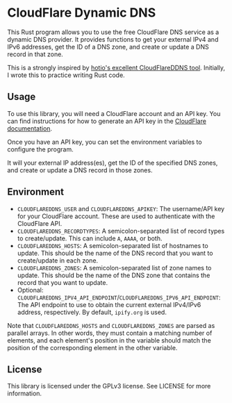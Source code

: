 # CloudFlare Dynamic DNS 

This Rust program allows you to use the free CloudFlare DNS service as a dynamic DNS provider.
It provides functions to get your external IPv4 and IPv6 addresses, get the ID of a DNS zone, and create or update a DNS record in that zone.

This is a strongly inspired by [hotio's excellent CloudFlareDDNS tool](https://hotio.dev/containers/cloudflareddns/). Initially, I wrote this to practice writing Rust code.

## Usage
To use this library, you will need a CloudFlare account and an API key.
You can find instructions for how to generate an API key in the [CloudFlare documentation](https://support.cloudflare.com/hc/en-us/articles/200167836-Where-do-I-find-my-Cloudflare-API-key-).

Once you have an API key, you can set the environment variables to configure the program.

It will your external IP address(es), get the ID of the specified DNS zones, and create or update a DNS record in those zones.

## Environment

* `CLOUDFLAREDDNS_USER` and `CLOUDFLAREDDNS_APIKEY`: The username/API key for your CloudFlare account. These are used to authenticate with the CloudFlare API.
* `CLOUDFLAREDDNS_RECORDTYPES`: A semicolon-separated list of record types to create/update. This can include `A`, `AAAA`, or both.
* `CLOUDFLAREDDNS_HOSTS`: A semicolon-separated list of hostnames to update. This should be the name of the DNS record that you want to create/update in each zone.
* `CLOUDFLAREDDNS_ZONES`: A semicolon-separated list of zone names to update. This should be the name of the DNS zone that contains the record that you want to update.
* Optional: `CLOUDFLAREDDNS_IPV4_API_ENDPOINT`/`CLOUDFLAREDDNS_IPV6_API_ENDPOINT`: The API endpoint to use to obtain the current external IPv4/IPv6 address, respectively. By default, `ipify.org` is used.

Note that `CLOUDFLAREDDNS_HOSTS` and `CLOUDFLAREDDNS_ZONES` are parsed as parallel arrays. In other words, they must contain a matching number of elements,
and each element's position in the variable should match the position of the corresponding element in the other variable.

## License
This library is licensed under the GPLv3 license. See LICENSE for more information.
